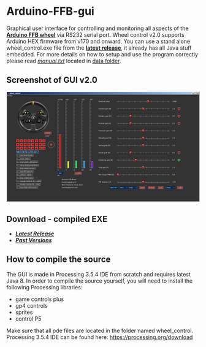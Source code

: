 # Arduino-FFB-gui

Graphical user interface for controlling and monitoring all aspects of the **[Arduino FFB wheel](https://github.com/ranenbg/Arduino-FFB-wheel)** via RS232 serial port. Wheel control v2.0 supports Arduino HEX firmware from v170 and onward. You can use a stand alone wheel_control.exe file from the **[latest release](https://github.com/ranenbg/Arduino-FFB-gui/releases/latest)**, it already has all Java stuff embedded. For more details on how to setup and use the program correctly please read *[manual.txt](./data/manual.txt)* located in [data folder](./data).

## Screenshot of GUI v2.0

![plot](./data/Wheel_control_v2_0.png)

## Download - compiled EXE

+ ***[Latest Release](https://github.com/ranenbg/Arduino-FFB-gui/releases/latest)***
+ ***[Past Versions](https://github.com/ranenbg/Arduino-FFB-gui/releases)***

## How to compile the source

The GUI is made in Processing 3.5.4 IDE from scratch and requires latest Java 8. In order to compile the source yourself, you will need to install the following Processing libraries:

- game controls plus
- gp4 controls
- sprites
- control P5

Make sure that all pde files are located in the folder named wheel_control. Processing 3.5.4 IDE can be found here: <https://processing.org/download>
